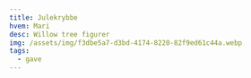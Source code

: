 ```yaml
---
title: Julekrybbe
hvem: Mari
desc: Willow tree figurer
img: /assets/img/f3dbe5a7-d3bd-4174-8220-82f9ed61c44a.webp
tags:
  - gave
---
```

